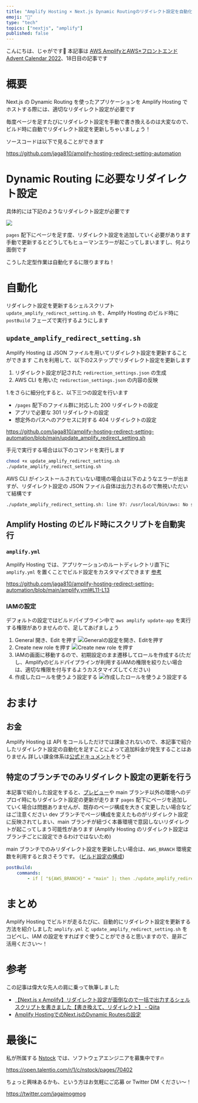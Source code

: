 ```yaml
---
title: "Amplify Hosting × Next.js Dynamic Routingのリダイレクト設定を自動化する"
emoji: "🤖"
type: "tech"
topics: ["nextjs", "amplify"]
published: false
---
```


こんにちは、じゃがです👋
本記事は [AWS AmplifyとAWS×フロントエンド Advent Calendar 2022](https://qiita.com/advent-calendar/2022/amplify)、18日目の記事です

# 概要
Next.js の Dynamic Routing を使ったアプリケーションを Amplify Hosting でホストする際には、適切なリダイレクト設定が必要です

毎度ページを足すたびにリダイレクト設定を手動で書き換えるのは大変なので、ビルド時に自動でリダイレクト設定を更新しちゃいましょう！

ソースコードは以下で見ることができます

https://github.com/jaga810/amplify-hosting-redirect-setting-automation

# Dynamic Routing に必要なリダイレクト設定
具体的には下記のようなリダイレクト設定が必要です

![](/images/redirection-settings-automation-on-amplify-hosting/redirect-setting.png)

`pages` 配下にページを足す度、リダイレクト設定を追加していく必要があります
手動で更新するとどうしてもヒューマンエラーが起こってしまいますし、何より面倒です

こうした定型作業は自動化するに限りますね！


# 自動化
リダイレクト設定を更新するシェルスクリプト `update_amplify_redirect_setting.sh` を、Amplify Hosting のビルド時に `postBuild` フェーズで実行するようにします

## `update_amplify_redirect_setting.sh` 
Amplify Hosting は JSON ファイルを用いてリダイレクト設定を更新することができます
これを利用して、以下の2ステップでリダイレクト設定を更新します

1. リダイレクト設定が記された `redirection_settings.json` の生成
2. AWS CLI を用いた `redirection_settings.json` の内容の反映

1.をさらに細分化すると、以下三つの設定を行います
- `/pages` 配下のファイル群に対応した 200 リダイレクトの設定
- アプリで必要な 301 リダイレクトの設定
- 想定外のパスへのアクセスに対する 404 リダイレクトの設定


https://github.com/jaga810/amplify-hosting-redirect-setting-automation/blob/main/update_amplify_redirect_setting.sh

手元で実行する場合は以下のコマンドを実行します

```bash
chmod +x update_amplify_redirect_setting.sh
./update_amplify_redirect_setting.sh
```

AWS CLI がインストールされていない環境の場合は以下のようなエラーが出ますが、リダイレクト設定の JSON ファイル自体は出力されるので無視いただいて結構です

```bash
./update_amplify_redirect_setting.sh: line 97: /usr/local/bin/aws: No such file or directory
```


## Amplify Hosting のビルド時にスクリプトを自動実行

### `amplify.yml`
Amplify Hosting では、アプリケーションのルートディレクトリ直下に `amplify.yml` を置くことでビルド設定をカスタマイズできます
[参考](https://docs.aws.amazon.com/ja_jp/amplify/latest/userguide/build-settings.html)


https://github.com/jaga810/amplify-hosting-redirect-setting-automation/blob/main/amplify.yml#L11-L13

### IAMの設定
デフォルトの設定ではビルドパイプライン中で `aws amplify update-app` を実行する権限がありませんので、足してあげましょう

1. General 開き、Edit を押す
![Generalの設定を開き、Editを押す](/images/redirection-settings-automation-on-amplify-hosting/general-settings.png)
2. Create new role を押す
![Create new role を押す](/images/redirection-settings-automation-on-amplify-hosting/create-new-role.png)
3. IAMの画面に移動するので、初期設定のまま遷移してロールを作成する(ただし、Amplifyのビルドパイプラインが利用するIAMの権限を絞りたい場合は、適切な権限を付与するようカスタマイズしてください)
4. 作成したロールを使うよう設定する
![作成したロールを使うよう設定する](/images/redirection-settings-automation-on-amplify-hosting/set-new-role.png)


# おまけ

## お金

Amplify Hosting は API をコールしただけでは課金されないので、本記事で紹介したリダイレクト設定の自動化を足すことによって追加料金が発生することはありません
詳しい課金体系は[公式ドキュメント](https://aws.amazon.com/jp/amplify/pricing)をどうぞ

## 特定のブランチでのみリダイレクト設定の更新を行う

本記事で紹介した設定をすると、[プレビュー](https://docs.aws.amazon.com/amplify/latest/userguide/pr-previews.html)や main ブランチ以外の環境へのデプロイ時にもリダイレクト設定の更新が走ります
`pages` 配下にページを追加していく場合は問題ありませんが、既存のページ構成を大きく変更したい場合などはご注意ください
dev ブランチでページ構成を変えたものがリダイレクト設定に反映されてしまい、main ブランチが紐づく本番環境で意図しないリダイレクトが起こってしまう可能性があります
(Amplify Hosting のリダイレクト設定はブランチごとに設定できるわけではないため)

main ブランチでのみリダイレクト設定を更新したい場合は、`AWS_BRANCH` 環境変数を利用すると良さそうです。
([ビルド設定の構成](https://docs.aws.amazon.com/ja_jp/amplify/latest/userguide/build-settings.html#branch-specific-build-settings))

```yml:amplify.yml
postBuild:
    commands:
        - if [ "${AWS_BRANCH}" = "main" ]; then ./update_amplify_redirect_setting.sh; fi
```

# まとめ
Amplify Hosting でビルドが走るたびに、自動的にリダイレクト設定を更新する方法を紹介しました
`amplify.yml` と `update_amplify_redirect_setting.sh` をコピペし、IAM の設定をすればすぐ使うことができると思いますので、是非ご活用ください〜！

# 参考
この記事は偉大な先人の肩に乗って執筆しました
- [【Next.js x Amplify】リダイレクト設定が面倒なので一括で出力するシェルスクリプトを書きました【書き換えて、リダイレクト】 - Qiita](https://qiita.com/ItsukiN32/items/d895f32bdeeb757fb85e) 
- [Amplify HostingでのNext.jsのDynamic Routesの設定](https://zenn.dev/nus3/articles/e3da1bdb3ef302962f07)

# 最後に
私が所属する [Nstock](https://nstock.co.jp) では、ソフトウェアエンジニアを募集中です🔥

https://open.talentio.com/r/1/c/nstock/pages/70402

ちょっと興味あるかも、という方はお気軽にご応募 or Twitter DM ください〜！

https://twitter.com/jagaimogmog

